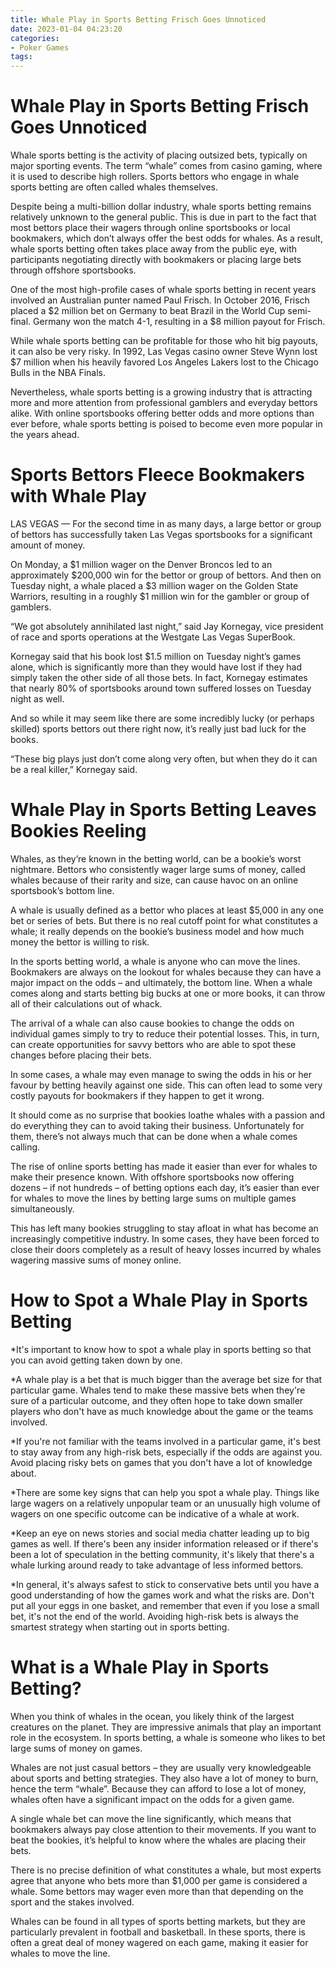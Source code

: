 ```yaml
---
title: Whale Play in Sports Betting Frisch Goes Unnoticed
date: 2023-01-04 04:23:20
categories:
- Poker Games
tags:
---
```



#  Whale Play in Sports Betting Frisch Goes Unnoticed

Whale sports betting is the activity of placing outsized bets, typically on major sporting events. The term “whale” comes from casino gaming, where it is used to describe high rollers. Sports bettors who engage in whale sports betting are often called whales themselves.

Despite being a multi-billion dollar industry, whale sports betting remains relatively unknown to the general public. This is due in part to the fact that most bettors place their wagers through online sportsbooks or local bookmakers, which don’t always offer the best odds for whales. As a result, whale sports betting often takes place away from the public eye, with participants negotiating directly with bookmakers or placing large bets through offshore sportsbooks.

One of the most high-profile cases of whale sports betting in recent years involved an Australian punter named Paul Frisch. In October 2016, Frisch placed a $2 million bet on Germany to beat Brazil in the World Cup semi-final. Germany won the match 4-1, resulting in a $8 million payout for Frisch.

While whale sports betting can be profitable for those who hit big payouts, it can also be very risky. In 1992, Las Vegas casino owner Steve Wynn lost $7 million when his heavily favored Los Angeles Lakers lost to the Chicago Bulls in the NBA Finals.

Nevertheless, whale sports betting is a growing industry that is attracting more and more attention from professional gamblers and everyday bettors alike. With online sportsbooks offering better odds and more options than ever before, whale sports betting is poised to become even more popular in the years ahead.

#  Sports Bettors Fleece Bookmakers with Whale Play

LAS VEGAS — For the second time in as many days, a large bettor or group of bettors has successfully taken Las Vegas sportsbooks for a significant amount of money.

On Monday, a $1 million wager on the Denver Broncos led to an approximately $200,000 win for the bettor or group of bettors. And then on Tuesday night, a whale placed a $3 million wager on the Golden State Warriors, resulting in a roughly $1 million win for the gambler or group of gamblers.

“We got absolutely annihilated last night,” said Jay Kornegay, vice president of race and sports operations at the Westgate Las Vegas SuperBook.

Kornegay said that his book lost $1.5 million on Tuesday night’s games alone, which is significantly more than they would have lost if they had simply taken the other side of all those bets. In fact, Kornegay estimates that nearly 80% of sportsbooks around town suffered losses on Tuesday night as well.

And so while it may seem like there are some incredibly lucky (or perhaps skilled) sports bettors out there right now, it’s really just bad luck for the books.

“These big plays just don’t come along very often, but when they do it can be a real killer,” Kornegay said.

#  Whale Play in Sports Betting Leaves Bookies Reeling

Whales, as they’re known in the betting world, can be a bookie’s worst nightmare. Bettors who consistently wager large sums of money, called whales because of their rarity and size, can cause havoc on an online sportsbook’s bottom line.

A whale is usually defined as a bettor who places at least $5,000 in any one bet or series of bets. But there is no real cutoff point for what constitutes a whale; it really depends on the bookie’s business model and how much money the bettor is willing to risk.

In the sports betting world, a whale is anyone who can move the lines. Bookmakers are always on the lookout for whales because they can have a major impact on the odds – and ultimately, the bottom line. When a whale comes along and starts betting big bucks at one or more books, it can throw all of their calculations out of whack.

The arrival of a whale can also cause bookies to change the odds on individual games simply to try to reduce their potential losses. This, in turn, can create opportunities for savvy bettors who are able to spot these changes before placing their bets.

In some cases, a whale may even manage to swing the odds in his or her favour by betting heavily against one side. This can often lead to some very costly payouts for bookmakers if they happen to get it wrong.

It should come as no surprise that bookies loathe whales with a passion and do everything they can to avoid taking their business. Unfortunately for them, there’s not always much that can be done when a whale comes calling.

The rise of online sports betting has made it easier than ever for whales to make their presence known. With offshore sportsbooks now offering dozens – if not hundreds – of betting options each day, it’s easier than ever for whales to move the lines by betting large sums on multiple games simultaneously.

This has left many bookies struggling to stay afloat in what has become an increasingly competitive industry. In some cases, they have been forced to close their doors completely as a result of heavy losses incurred by whales wagering massive sums of money online.

#  How to Spot a Whale Play in Sports Betting

*It's important to know how to spot a whale play in sports betting so that you can avoid getting taken down by one.

*A whale play is a bet that is much bigger than the average bet size for that particular game. Whales tend to make these massive bets when they're sure of a particular outcome, and they often hope to take down smaller players who don't have as much knowledge about the game or the teams involved.

*If you're not familiar with the teams involved in a particular game, it's best to stay away from any high-risk bets, especially if the odds are against you. Avoid placing risky bets on games that you don't have a lot of knowledge about.

*There are some key signs that can help you spot a whale play. Things like large wagers on a relatively unpopular team or an unusually high volume of wagers on one specific outcome can be indicative of a whale at work.

*Keep an eye on news stories and social media chatter leading up to big games as well. If there's been any insider information released or if there's been a lot of speculation in the betting community, it's likely that there's a whale lurking around ready to take advantage of less informed bettors.

*In general, it's always safest to stick to conservative bets until you have a good understanding of how the games work and what the risks are. Don't put all your eggs in one basket, and remember that even if you lose a small bet, it's not the end of the world. Avoiding high-risk bets is always the smartest strategy when starting out in sports betting.

#  What is a Whale Play in Sports Betting?

When you think of whales in the ocean, you likely think of the largest creatures on the planet. They are impressive animals that play an important role in the ecosystem. In sports betting, a whale is someone who likes to bet large sums of money on games.

 Whales are not just casual bettors – they are usually very knowledgeable about sports and betting strategies. They also have a lot of money to burn, hence the term “whale”. Because they can afford to lose a lot of money, whales often have a significant impact on the odds for a given game.

A single whale bet can move the line significantly, which means that bookmakers always pay close attention to their movements. If you want to beat the bookies, it’s helpful to know where the whales are placing their bets.

There is no precise definition of what constitutes a whale, but most experts agree that anyone who bets more than $1,000 per game is considered a whale. Some bettors may wager even more than that depending on the sport and the stakes involved.

Whales can be found in all types of sports betting markets, but they are particularly prevalent in football and basketball. In these sports, there is often a great deal of money wagered on each game, making it easier for whales to move the line.
